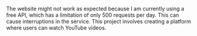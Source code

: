 The website might not work as expected because I am currently using a free API, which has a limitation of only 500 requests per day. This can cause interruptions in the service. This project involves creating a platform where users can watch YouTube videos.
